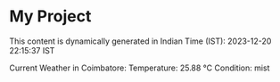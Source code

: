 # My Project

This content is dynamically generated in Indian Time (IST): 2023-12-20 22:15:37 IST

Current Weather in Coimbatore:
Temperature: 25.88 °C
Condition: mist
